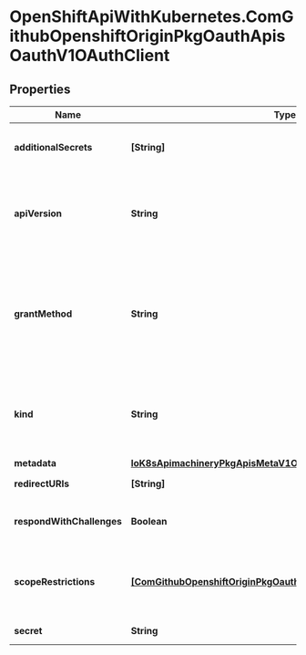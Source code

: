 # OpenShiftApiWithKubernetes.ComGithubOpenshiftOriginPkgOauthApisOauthV1OAuthClient

## Properties
Name | Type | Description | Notes
------------ | ------------- | ------------- | -------------
**additionalSecrets** | **[String]** | AdditionalSecrets holds other secrets that may be used to identify the client.  This is useful for rotation and for service account token validation | [optional] 
**apiVersion** | **String** | APIVersion defines the versioned schema of this representation of an object. Servers should convert recognized schemas to the latest internal value, and may reject unrecognized values. More info: http://releases.k8s.io/HEAD/docs/devel/api-conventions.md#resources | [optional] 
**grantMethod** | **String** | GrantMethod determines how to handle grants for this client. If no method is provided, the cluster default grant handling method will be used. Valid grant handling methods are:  - auto:   always approves grant requests, useful for trusted clients  - prompt: prompts the end user for approval of grant requests, useful for third-party clients  - deny:   always denies grant requests, useful for black-listed clients | [optional] 
**kind** | **String** | Kind is a string value representing the REST resource this object represents. Servers may infer this from the endpoint the client submits requests to. Cannot be updated. In CamelCase. More info: http://releases.k8s.io/HEAD/docs/devel/api-conventions.md#types-kinds | [optional] 
**metadata** | [**IoK8sApimachineryPkgApisMetaV1ObjectMeta**](IoK8sApimachineryPkgApisMetaV1ObjectMeta.md) | Standard object&#39;s metadata. | [optional] 
**redirectURIs** | **[String]** | RedirectURIs is the valid redirection URIs associated with a client | [optional] 
**respondWithChallenges** | **Boolean** | RespondWithChallenges indicates whether the client wants authentication needed responses made in the form of challenges instead of redirects | [optional] 
**scopeRestrictions** | [**[ComGithubOpenshiftOriginPkgOauthApisOauthV1ScopeRestriction]**](ComGithubOpenshiftOriginPkgOauthApisOauthV1ScopeRestriction.md) | ScopeRestrictions describes which scopes this client can request.  Each requested scope is checked against each restriction.  If any restriction matches, then the scope is allowed. If no restriction matches, then the scope is denied. | [optional] 
**secret** | **String** | Secret is the unique secret associated with a client | [optional] 


